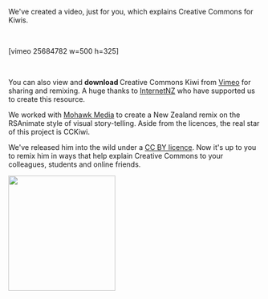 <html><body><p>We've created a video, just for you, which explains Creative Commons for Kiwis.



 



[vimeo 25684782 w=500 h=325]



 



You can also view and <strong>download </strong>Creative Commons Kiwi from <a href="http://vimeo.com/25684782" target="_self">Vimeo</a> for sharing and remixing. A huge thanks to <a href="http://internetnz.net.nz/" target="_self">InternetNZ</a> who have supported us to create this resource.



We worked with <a href="http://mohawkmedia.co.nz/" target="_self">Mohawk Media</a> to create a New Zealand remix on the RSAnimate style of visual story-telling. Aside from the licences, the real star of this project is CCKiwi.



We've released him into the wild under a <a href="http://creativecommons.org/licenses/by/3.0/nz/deed.en" target="_self">CC BY licence</a>. Now it's up to you to remix him in ways that help explain Creative Commons to your colleagues, students and online friends.



<a href="http://creativecommons.org.nz/wp-content/uploads/2011/07/kiwi.jpg"><img class="aligncenter size-full wp-image-826" title="kiwi" src="http://creativecommons.org.nz/wp-content/uploads/2011/07/kiwi.jpg" alt="" width="213" height="230"></a></p></body></html>